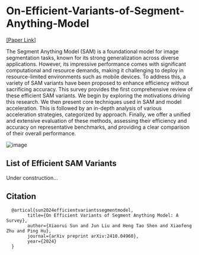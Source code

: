 # On-Efficient-Variants-of-Segment-Anything-Model
[[Paper Link]](https://arxiv.org/abs/2410.04960)

The Segment Anything Model (SAM) is a foundational model for image segmentation tasks, known for its strong generalization across diverse applications. However, its impressive performance comes with significant computational and resource demands, making it challenging to deploy in resource-limited environments such as mobile devices. To address this, a variety of SAM variants have been proposed to enhance efficiency without sacrificing accuracy. This survey provides the first comprehensive review of these efficient SAM variants. We begin by exploring the motivations driving this research. We then present core techniques used in SAM and model acceleration. This is followed by an in-depth analysis of various acceleration strategies, categorized by approach. Finally, we offer a unified and extensive evaluation of these methods, assessing their efficiency and accuracy on representative benchmarks, and providing a clear comparison of their overall performance.

![image](https://github.com/user-attachments/assets/025e0687-a66c-4a90-a9a2-a0c0b667423a)


## List of Efficient SAM Variants
Under construction...

## Citation
```
  @artical{sun2024efficientvariantssegmentmodel,
        title={On Efficient Variants of Segment Anything Model: A Survey}, 
        author={Xiaorui Sun and Jun Liu and Heng Tao Shen and Xiaofeng Zhu and Ping Hu},
        journal={arXiv preprint arXiv:2410.04960},
        year={2024}
  }
